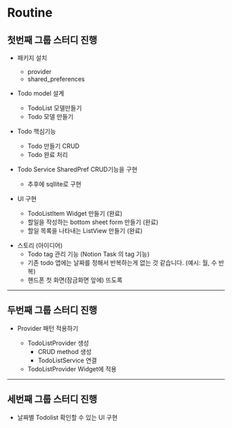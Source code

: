 # Routine

## 첫번째 그룹 스터디 진행

- 패키지 설치

  - provider
  - shared_preferences

- Todo model 설계

  - TodoList 모델만들기
  - Todo 모델 만들기

- Todo 핵심기능
  - Todo 만들기 CRUD
  - Todo 완료 처리

* Todo Service SharedPref CRUD기능을 구현

  - 추후에 sqllite로 구현

* UI 구현
  - TodoListItem Widget 만들기 (완료)
  - 할일을 작성하는 bottom sheet form 만들기 (완료)
  - 할일 목록을 나타내는 ListView 만들기 (완료)

- 스토리 (아이디어)
  - Todo tag 관리 기능 (Notion Task 의 tag 기능)
  - 기존 todo 앱에는 날짜를 정해서 반복하는게 없는 것 같습니다. (예시: 월, 수 반복)
  - 핸드폰 첫 화면(잠금화면 앞에) 뜨도록

---

## 두번째 그룹 스터디 진행

- Provider 패턴 적용하기

  - TodoListProvider 생성
    - CRUD method 생성
    - TodoListService 연결
  - TodoListProvider Widget에 적용

---

## 세번째 그룹 스터디 진행

- 날짜별 Todolist 확인할 수 있는 UI 구현
